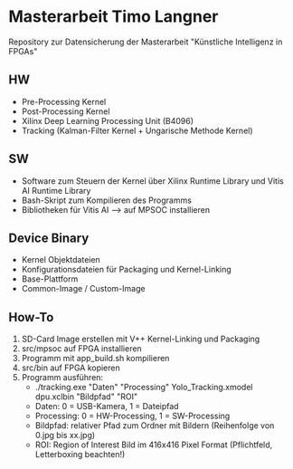 # Masterarbeit Timo Langner 

Repository zur Datensicherung der Masterarbeit "Künstliche Intelligenz in FPGAs" 

## HW 
- Pre-Processing Kernel
- Post-Processing Kernel
- Xilinx Deep Learning Processing Unit (B4096)
- Tracking (Kalman-Filter Kernel + Ungarische Methode Kernel)

## SW 
- Software zum Steuern der Kernel über Xilinx Runtime Library und Vitis AI Runtime Library
- Bash-Skript zum Kompilieren des Programms
- Bibliotheken für Vitis AI --> auf MPSOC installieren

## Device Binary 
- Kernel Objektdateien
- Konfigurationsdateien für Packaging und Kernel-Linking
- Base-Plattform
- Common-Image / Custom-Image

## How-To

1. SD-Card Image erstellen mit V++ Kernel-Linking und Packaging
2. src/mpsoc auf FPGA installieren 
3. Programm mit app_build.sh kompilieren
4. src/bin auf FPGA kopieren
5. Programm ausführen:
   - ./tracking.exe "Daten" "Processing" Yolo_Tracking.xmodel dpu.xclbin "Bildpfad" "ROI"
   - Daten: 0 = USB-Kamera, 1 = Dateipfad
   - Processing: 0 = HW-Processing, 1 = SW-Processing
   - Bildpfad: relativer Pfad zum Ordner mit Bildern (Reihenfolge von 0.jpg bis xx.jpg)
   - ROI: Region of Interest Bild im 416x416 Pixel Format (Pflichtfeld, Letterboxing beachten!) 
